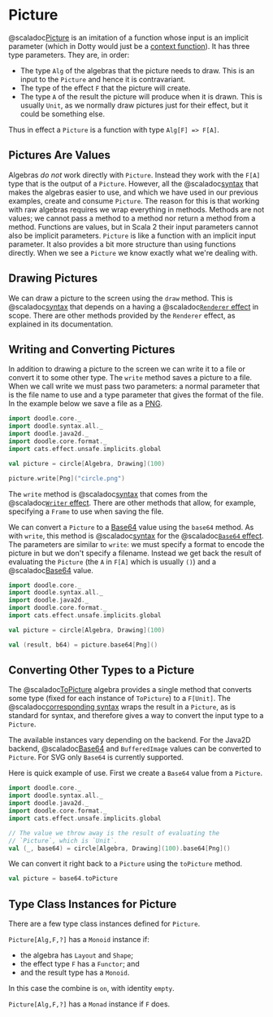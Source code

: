 # Picture

@scaladoc[Picture](doodle.algebra.Picture) is an imitation of a function whose input is an implicit parameter (which in Dotty would just be a [context function][context-function]). It has three type parameters. They are, in order:

- The type `Alg` of the algebras that the picture needs to draw. This is an input to the `Picture` and hence it is contravariant.
- The type of the effect `F` that the picture will create.
- The type `A` of the result the picture will produce when it is drawn. This is usually `Unit`, as we normally draw pictures just for their effect, but it could be something else.

Thus in effect a `Picture` is a function with type `Alg[F] => F[A]`.


## Pictures Are Values

Algebras *do not* work directly with `Picture`. Instead they work with the `F[A]` type that is the output of a `Picture`. However, all the @scaladoc[syntax](doodle.syntax.index) that makes the algebras easier to use, and which we have used in our previous examples, create and consume `Picture`. The reason for this is that working with raw algebras requires we wrap everything in methods. Methods are not values; we cannot pass a method to a method nor return a method from a method. Functions are values, but in Scala 2 their input parameters cannot also be implicit parameters. `Picture` is like a function with an implicit input parameter. It also provides a bit more structure than using functions directly. When we see a `Picture` we know exactly what we're dealing with.

[context-function]: https://dotty.epfl.ch/docs/reference/contextual/context-functions.html


## Drawing Pictures

We can draw a picture to the screen using the `draw` method. This is @scaladoc[syntax](doodle.syntax.RendererSyntax) that depends on a having a @scaladoc[`Renderer` effect](doodle.effect.Renderer) in scope. There are other methods provided by the `Renderer` effect, as explained in its documentation.


## Writing and Converting Pictures

In addition to drawing a picture to the screen we can write it to a file or convert it to some other type. The `write` method saves a picture to a file. When we call write we must pass two parameters: a normal parameter that is the file name to use and a type parameter that gives the format of the file. In the example below we save a file as a [PNG][png].

```scala mdoc:silent
import doodle.core._
import doodle.syntax.all._
import doodle.java2d._
import doodle.core.format._
import cats.effect.unsafe.implicits.global

val picture = circle[Algebra, Drawing](100)

picture.write[Png]("circle.png")
```

The `write` method is @scaladoc[syntax](doodle.syntax.WriterSyntax) that comes from the @scaladoc[`Writer` effect](doodle.effect.Writer). There are other methods that allow, for example, specifying a `Frame` to use when saving the file.

We can convert a `Picture` to a [Base64][base64] value using the `base64` method. As with `write`, this method is @scaladoc[syntax](doodle.syntax.Base64Syntax) for the @scaladoc[`Base64` effect](doodle.effect.Base64). The parameters are similar to `write`: we must specify a format to encode the picture in but we don't specify a filename. Instead we get back the result of evaluating the `Picture` (the `A` in `F[A]` which is usually `()`) and a @scaladoc[Base64](doodle.core.Base64) value.

```scala mdoc:silent:reset
import doodle.core._
import doodle.syntax.all._
import doodle.java2d._
import doodle.core.format._
import cats.effect.unsafe.implicits.global

val picture = circle[Algebra, Drawing](100)

val (result, b64) = picture.base64[Png]()
```


## Converting Other Types to a Picture

The @scaladoc[ToPicture](doodle.algebra.ToPicture) algebra provides a single method that converts some type (fixed for each instance of `ToPicture`) to a `F[Unit]`. The @scaladoc[corresponding syntax](doodle.syntax.ToPictureSyntax) wraps the result in a `Picture`, as is standard for syntax, and therefore gives a way to convert the input type to a `Picture`.

The available instances vary depending on the backend. For the Java2D backend, @scaladoc[Base64](doodle.core.Base64) and `BufferedImage` values can be converted to `Picture`. For SVG only `Base64` is currently supported.

Here is quick example of use. First we create a `Base64` value from a `Picture`.

```scala mdoc:silent:reset
import doodle.core._
import doodle.syntax.all._
import doodle.java2d._
import doodle.core.format._
import cats.effect.unsafe.implicits.global
```
```scala mdoc:silent
// The value we throw away is the result of evaluating the
// `Picture`, which is `Unit`.
val (_, base64) = circle[Algebra, Drawing](100).base64[Png]()
```

We can convert it right back to a `Picture` using the `toPicture` method.

```scala mdoc:silent
val picture = base64.toPicture
```


## Type Class Instances for Picture

There are a few type class instances defined for `Picture`.

`Picture[Alg,F,?]` has a `Monoid` instance if:

- the algebra has `Layout` and `Shape`;
- the effect type `F` has a `Functor`; and
- and the result type has a `Monoid`.
   
In this case the combine is `on`, with identity `empty`.

`Picture[Alg,F,?]` has a `Monad` instance if `F` does.


[png]: https://en.wikipedia.org/wiki/Portable_Network_Graphics
[base64]: https://en.wikipedia.org/wiki/Base64
